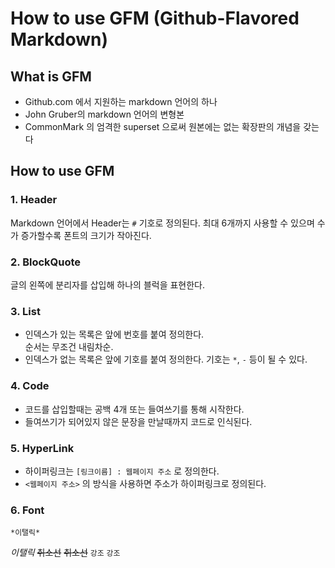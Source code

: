 # How to use GFM (Github-Flavored Markdown)

## What is GFM  
* Github.com 에서 지원하는 markdown 언어의 하나  
* John Gruber의 markdown 언어의 변형본
* CommonMark 의 엄격한 superset 으로써 원본에는 없는 확장판의 개념을 갖는다  

## How to use GFM

### 1. Header  
Markdown 언어에서 Header는 `#` 기호로 정의된다.
최대 6개까지 사용할 수 있으며 수가 증가할수록 폰트의 크기가 작아진다.

### 2. BlockQuote
글의 왼쪽에 분리자를 삽입해 하나의 블럭을 표현한다.  

### 3. List
* 인덱스가 있는 목록은 앞에 번호를 붙여 정의한다.  
순서는 무조건 내림차순.  
* 인덱스가 없는 목록은 앞에 기호를 붙여 정의한다.
기호는 `*`, `-` 등이 될 수 있다.  

### 4. Code
* 코드를 삽입할때는 공백 4개 또는 들여쓰기를 통해 시작한다.
* 들여쓰기가 되어있지 않은 문장을 만날때까지 코드로 인식된다.  

### 5. HyperLink
* 하이퍼링크는 `[링크이름] : 웹페이지 주소` 로 정의한다.
* `<웹페이지 주소>` 의 방식을 사용하면 주소가 하이퍼링크로 정의된다.

### 6. Font
    *이탤릭*
*이탤릭*
    ~~취소선~~
~~취소선~~
    `강조`
`강조`
